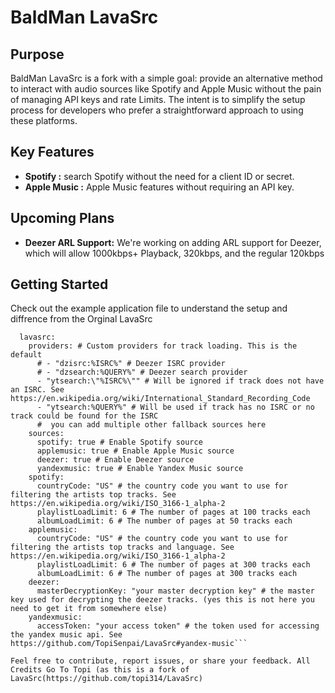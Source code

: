 # BaldMan LavaSrc

## Purpose

BaldMan LavaSrc is a fork with a simple goal: provide an alternative method to interact with audio sources like Spotify and Apple Music without the pain of managing API keys and rate Limits. The intent is to simplify the setup process for developers who prefer a straightforward approach to using these platforms.

## Key Features

- **Spotify :**  search Spotify without the need for a client ID or secret.
- **Apple Music :**  Apple Music features without requiring an API key.

## Upcoming Plans

- **Deezer ARL Support:** We're working on adding ARL support for Deezer, which will allow 1000kbps+ Playback, 320kbps, and the regular 120kbps

## Getting Started

Check out the example application file to understand the setup and diffrence from the Orginal LavaSrc

```plugins:
  lavasrc:
    providers: # Custom providers for track loading. This is the default
      # - "dzisrc:%ISRC%" # Deezer ISRC provider
      # - "dzsearch:%QUERY%" # Deezer search provider
      - "ytsearch:\"%ISRC%\"" # Will be ignored if track does not have an ISRC. See https://en.wikipedia.org/wiki/International_Standard_Recording_Code
      - "ytsearch:%QUERY%" # Will be used if track has no ISRC or no track could be found for the ISRC
      #  you can add multiple other fallback sources here
    sources:
      spotify: true # Enable Spotify source
      applemusic: true # Enable Apple Music source
      deezer: true # Enable Deezer source
      yandexmusic: true # Enable Yandex Music source
    spotify:
      countryCode: "US" # the country code you want to use for filtering the artists top tracks. See https://en.wikipedia.org/wiki/ISO_3166-1_alpha-2
      playlistLoadLimit: 6 # The number of pages at 100 tracks each
      albumLoadLimit: 6 # The number of pages at 50 tracks each
    applemusic:
      countryCode: "US" # the country code you want to use for filtering the artists top tracks and language. See https://en.wikipedia.org/wiki/ISO_3166-1_alpha-2
      playlistLoadLimit: 6 # The number of pages at 300 tracks each
      albumLoadLimit: 6 # The number of pages at 300 tracks each
    deezer:
      masterDecryptionKey: "your master decryption key" # the master key used for decrypting the deezer tracks. (yes this is not here you need to get it from somewhere else)
    yandexmusic:
      accessToken: "your access token" # the token used for accessing the yandex music api. See https://github.com/TopiSenpai/LavaSrc#yandex-music```

Feel free to contribute, report issues, or share your feedback. All Credits Go To Topi (as this is a fork of LavaSrc(https://github.com/topi314/LavaSrc)
